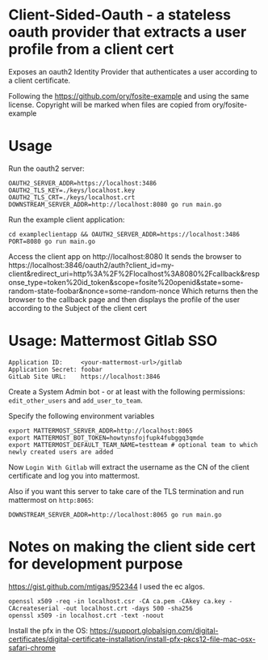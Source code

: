 # Client-Sided-Oauth - a stateless oauth provider that extracts a user profile from a client cert

Exposes an oauth2 Identity Provider that authenticates a user according to a client certificate.

Following the https://github.com/ory/fosite-example and using the same license.
Copyright will be marked when files are copied from ory/fosite-example


# Usage

Run the oauth2 server:

```
OAUTH2_SERVER_ADDR=https://localhost:3486 OAUTH2_TLS_KEY=./keys/localhost.key OAUTH2_TLS_CRT=./keys/localhost.crt DOWNSTREAM_SERVER_ADDR=http://localhost:8080 go run main.go
```

Run the example client application:

```
cd exampleclientapp && OAUTH2_SERVER_ADDR=https://localhost:3486 PORT=8080 go run main.go
```

Access the client app on http://localhost:8080
It sends the browser to https://localhost:3846/oauth2/auth?client_id=my-client&redirect_uri=http%3A%2F%2Flocalhost%3A8080%2Fcallback&response_type=token%20id_token&scope=fosite%20openid&state=some-random-state-foobar&nonce=some-random-nonce
Which returns then the browser to the callback page and then displays the profile of the user according to the Subject of the client cert

# Usage: Mattermost Gitlab SSO

```
Application ID:     <your-mattermost-url>/gitlab
Application Secret: foobar
GitLab Site URL:    https://localhost:3846
```

Create a System Admin bot - or at least with the following permissions: `edit_other_users` and `add_user_to_team`.

Specify the following environment variables

```
export MATTERMOST_SERVER_ADDR=http://localhost:8065
export MATTERMOST_BOT_TOKEN=howtynsfojfupk4fubggq3qmde
export MATTERMOST_DEFAULT_TEAM_NAME=testteam # optional team to which newly created users are added
```

Now `Login With Gitlab` will extract the username as the CN of the client certificate and log you into mattermost.

Also if you want this server to take care of the TLS termination and run mattermost on `http:8065`:

```
DOWNSTREAM_SERVER_ADDR=http://localhost:8065 go run main.go
```

# Notes on making the client side cert for development purpose

https://gist.github.com/mtigas/952344
I used the ec algos.

```
openssl x509 -req -in localhost.csr -CA ca.pem -CAkey ca.key -CAcreateserial -out localhost.crt -days 500 -sha256
openssl x509 -in localhost.crt -text -noout
```

Install the pfx in the OS: https://support.globalsign.com/digital-certificates/digital-certificate-installation/install-pfx-pkcs12-file-mac-osx-safari-chrome
